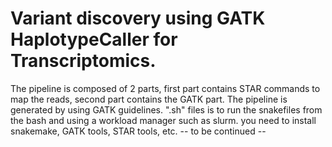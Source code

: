 # Variant discovery using GATK  HaplotypeCaller for Transcriptomics. 
The pipeline is composed of 2 parts, first part contains STAR commands to map the reads, second part contains the GATK part. The pipeline is generated by using GATK guidelines. 
".sh" files is to run the snakefiles from the bash and using a workload manager such as slurm.
you need to install snakemake, GATK tools, STAR tools, etc. -- to be continued --

 
